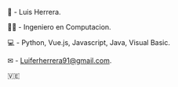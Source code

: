 📝 - Luis Herrera.

🧑‍💻 - Ingeniero en Computacion.

💻 - Python, Vue.js, Javascript, Java, Visual Basic.

✉ - Luiferherrera91@gmail.com.

🇻🇪

<!---
luiferherrera/luiferherrera is a ✨ special ✨ repository because its `README.md` (this file) appears on your GitHub profile.
You can click the Preview link to take a look at your changes.
--->
